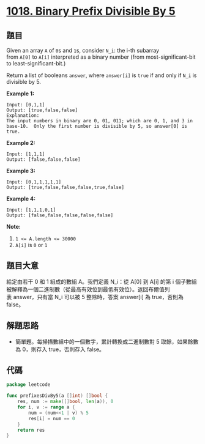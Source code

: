 # [1018. Binary Prefix Divisible By 5](https://leetcode.com/problems/binary-prefix-divisible-by-5/)


## 題目

Given an array `A` of `0`s and `1`s, consider `N_i`: the i-th subarray from `A[0]` to `A[i]` interpreted as a binary number (from most-significant-bit to least-significant-bit.)

Return a list of booleans `answer`, where `answer[i]` is `true` if and only if `N_i` is divisible by 5.

**Example 1:**

```
Input: [0,1,1]
Output: [true,false,false]
Explanation: 
The input numbers in binary are 0, 01, 011; which are 0, 1, and 3 in base-10.  Only the first number is divisible by 5, so answer[0] is true.

```

**Example 2:**

```
Input: [1,1,1]
Output: [false,false,false]

```

**Example 3:**

```
Input: [0,1,1,1,1,1]
Output: [true,false,false,false,true,false]

```

**Example 4:**

```
Input: [1,1,1,0,1]
Output: [false,false,false,false,false]

```

**Note:**

1. `1 <= A.length <= 30000`
2. `A[i]` is `0` or `1`

## 題目大意

給定由若干 0 和 1 組成的數組 A。我們定義 N_i：從 A[0] 到 A[i] 的第 i 個子數組被解釋為一個二進制數（從最高有效位到最低有效位）。返回布爾值列表 answer，只有當 N_i 可以被 5 整除時，答案 answer[i] 為 true，否則為 false。

## 解題思路

- 簡單題。每掃描數組中的一個數字，累計轉換成二進制數對 5 取餘，如果餘數為 0，則存入 true，否則存入 false。

## 代碼

```go
package leetcode

func prefixesDivBy5(a []int) []bool {
	res, num := make([]bool, len(a)), 0
	for i, v := range a {
		num = (num<<1 | v) % 5
		res[i] = num == 0
	}
	return res
}
```